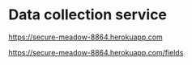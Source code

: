 # Data collection service

https://secure-meadow-8864.herokuapp.com 

https://secure-meadow-8864.herokuapp.com/fields